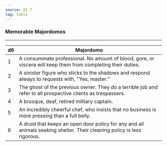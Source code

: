 ```yaml
---
source: AI 7
tag: table
---
```


### Memorable Majordomos
---
|d6|Majordomo|
|----|------------|
|1|A consummate professional. No amount of blood, gore, or viscera will keep them from completing their duties.|
|2|A sinister figure who sticks to the shadows and respond always to requests with, "Yes, master."|
|3|The ghost of the previous owner. They do a terrible job and refer to all prospective clients as trespassers.|
|4|A brusque, deaf, retired military captain.|
|5|An incredibly cheerful chef, who insists that no business is more pressing than a full belly.|
|6|A druid that keeps an open door policy for any and all animals seeking shelter. Their cleaning policy is less rigorous.|
